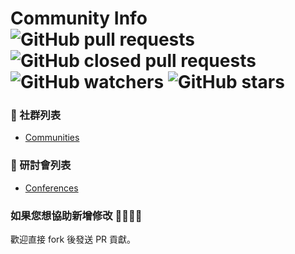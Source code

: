 # Community Info ![GitHub pull requests](https://img.shields.io/github/issues-pr-raw/b2etw/community-info?style=flat-square) ![GitHub closed pull requests](https://img.shields.io/github/issues-pr-closed-raw/b2etw/community-info?style=flat-square) ![GitHub watchers](https://img.shields.io/github/watchers/b2etw/community-info?style=flat-square) ![GitHub stars](https://img.shields.io/github/stars/b2etw/community-info?style=flat-square) 

### 🎩 社群列表
* [Communities](./communities.md)

### 🔖 研討會列表
* [Conferences](./conferences.md)

### 如果您想協助新增修改 🙋‍♂️🙋‍♀️
歡迎直接 fork 後發送 PR 貢獻。
